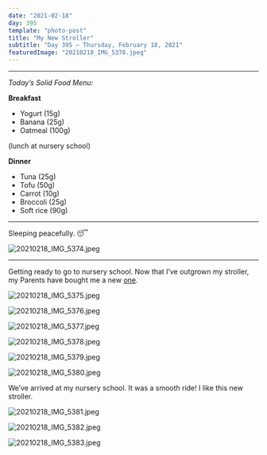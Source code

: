 ```yaml
---
date: "2021-02-18"
day: 395
template: "photo-post"
title: "My New Stroller"
subtitle: "Day 395 – Thursday, February 18, 2021"
featuredImage: "20210218_IMG_5378.jpeg"
---
```


<hr />

_Today’s Solid Food Menu:_

**Breakfast**

- Yogurt (15g)
- Banana (25g)
- Oatmeal (100g)

(lunch at nursery school)

**Dinner**

- Tuna (25g)
- Tofu (50g)
- Carrot (10g)
- Broccoli (25g)
- Soft rice (90g)

<hr />

Sleeping peacefully. 😴

![20210218_IMG_5374.jpeg](20210218_IMG_5374.jpeg)

<hr />

Getting ready to go to nursery school. Now that I’ve outgrown my stroller, my Parents have bought me a new <a href="https://cybex-online.com/en-en/product-libelle">one</a>.

![20210218_IMG_5375.jpeg](20210218_IMG_5375.jpeg)

![20210218_IMG_5376.jpeg](20210218_IMG_5376.jpeg)

![20210218_IMG_5377.jpeg](20210218_IMG_5377.jpeg)

![20210218_IMG_5378.jpeg](20210218_IMG_5378.jpeg)

![20210218_IMG_5379.jpeg](20210218_IMG_5379.jpeg)

![20210218_IMG_5380.jpeg](20210218_IMG_5380.jpeg)

We’ve arrived at my nursery school. It was a smooth ride! I like this new stroller.

![20210218_IMG_5381.jpeg](20210218_IMG_5381.jpeg)

![20210218_IMG_5382.jpeg](20210218_IMG_5382.jpeg)

![20210218_IMG_5383.jpeg](20210218_IMG_5383.jpeg)
